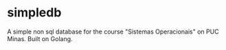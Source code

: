 # simpledb
A simple non sql database for the course "Sistemas Operacionais" on PUC Minas. Built on Golang.
